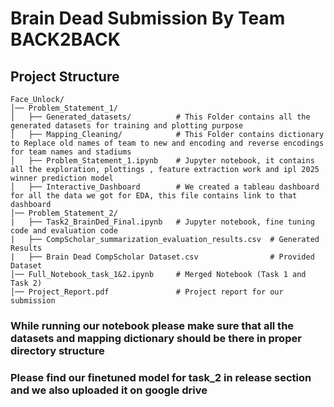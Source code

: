 # Brain Dead Submission By Team BACK2BACK

## Project Structure

```
Face_Unlock/
│── Problem_Statement_1/             
│   ├── Generated_datasets/          # This Folder contains all the generated datasets for training and plotting purpose
│   ├── Mapping_Cleaning/            # This Folder contains dictionary to Replace old names of team to new and encoding and reverse encodings for team names and stadiums
│   ├── Problem_Statement_1.ipynb    # Jupyter notebook, it contains all the exploration, plottings , feature extraction work and ipl 2025 winner prediction model 
│   ├── Interactive_Dashboard        # We created a tableau dashboard for all the data we got for EDA, this file contains link to that dashboard
│── Problem_Statement_2/              
|   ├── Task2_BrainDed_Final.ipynb   # Jupyter notebook, fine tuning code and evaluation code
|   ├── CompScholar_summarization_evaluation_results.csv  # Generated Results
|   ├── Brain Dead CompScholar Dataset.csv                # Provided Dataset
│── Full_Notebook_task_1&2.ipynb     # Merged Notebook (Task 1 and Task 2)
│── Project_Report.pdf               # Project report for our submission
```

### While running our notebook please make sure that all the datasets and mapping dictionary should be there in proper directory structure

### Please find our finetuned model for task_2 in release section and we also uploaded it on google drive 

